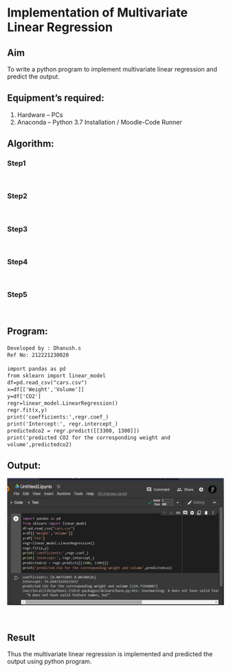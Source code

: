 # Implementation of Multivariate Linear Regression
## Aim
To write a python program to implement multivariate linear regression and predict the output.
## Equipment’s required:
1.	Hardware – PCs
2.	Anaconda – Python 3.7 Installation / Moodle-Code Runner
## Algorithm:
### Step1
<br>

### Step2
<br>

### Step3
<br>

### Step4
<br>

### Step5
<br>

## Program:
```
Developed by : Dhanush.s
Ref No: 212221230020

import pandas as pd
from sklearn import linear_model 
df=pd.read_csv("cars.csv")
x=df[['Weight','Volume']]
y=df['CO2']
regr=linear_model.LinearRegression()
regr.fit(x,y)
print('coefficients:',regr.coef_)
print('Intercept:', regr.intercept_)
predictedco2 = regr.predict([[3300, 1300]])
print('predicted CO2 for the corresponding weight and volume',predictedco2)

```
## Output:
![gitlogo](carsS.png)



<br>

## Result
Thus the multivariate linear regression is implemented and predicted the output using python program.
